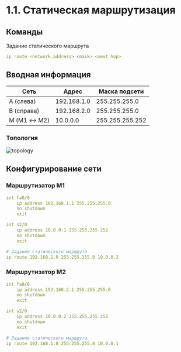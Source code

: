 # 1.1. Статическая маршрутизация

## Команды
Задание статического маршрута
```yaml
ip route <network_address> <mask> <next_hop>
```

## Вводная информация
| Сеть        | Адрес       | Маска подсети   |
|------------ |-------------|-----------------|
| A (слева)   | 192.168.1.0 | 255.255.255.0   |
| B (справа)  | 192.168.2.0 | 255.255.255.0   |
| M (M1 ↔ M2) | 10.0.0.0    | 255.255.255.252 |

### Топология
![topology](https://i.imgur.com/rasnj1N.png)

## Конфигурирование сети
### Маршрутизатор M1
```yaml
int fa0/0
    ip address 192.168.1.1 255.255.255.0
    no shutdown
    exit

int s2/0
    ip address 10.0.0.1 255.255.255.252
    no shutdown
    exit

# Задание статического маршрута
ip route 192.168.2.0 255.255.255.0 10.0.0.2
```

### Маршрутизатор M2
```yaml
int fa0/0
    ip address 192.168.2.1 255.255.255.0
    no shutdown
    exit

int s2/0
    ip address 10.0.0.2 255.255.255.252
    no shutdown
    exit

# Задание статического маршрута
ip route 192.168.1.0 255.255.255.0 10.0.0.1
```